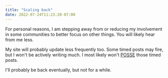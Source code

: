 ```yaml
---
title: "Scaling back"
date: 2022-07-24T11:23:20-07:00
---
```

For personal reasons, I am stepping away from or reducing my involvement in some communities to better focus on other things. You will likely hear from me less.

My site will probably update less frequently too. Some timed posts may fire, but I won't be actively writing much. I most likely won't [POSSE](https://indieweb.org/POSSE) those timed posts.

I'll probably be back eventually, but not for a while.
